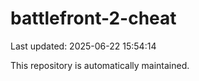 # battlefront-2-cheat

Last updated: 2025-06-22 15:54:14

This repository is automatically maintained.
